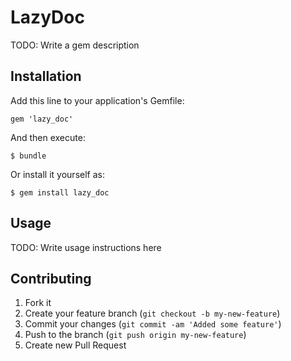 # LazyDoc

TODO: Write a gem description

## Installation

Add this line to your application's Gemfile:

    gem 'lazy_doc'

And then execute:

    $ bundle

Or install it yourself as:

    $ gem install lazy_doc

## Usage

TODO: Write usage instructions here

## Contributing

1. Fork it
2. Create your feature branch (`git checkout -b my-new-feature`)
3. Commit your changes (`git commit -am 'Added some feature'`)
4. Push to the branch (`git push origin my-new-feature`)
5. Create new Pull Request
